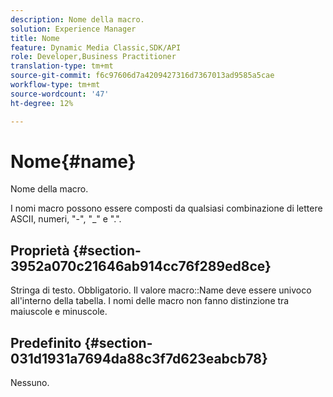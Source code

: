 ```yaml
---
description: Nome della macro.
solution: Experience Manager
title: Nome
feature: Dynamic Media Classic,SDK/API
role: Developer,Business Practitioner
translation-type: tm+mt
source-git-commit: f6c97606d7a4209427316d7367013ad9585a5cae
workflow-type: tm+mt
source-wordcount: '47'
ht-degree: 12%

---
```



# Nome{#name}

Nome della macro.

I nomi macro possono essere composti da qualsiasi combinazione di lettere ASCII, numeri, &quot;-&quot;, &quot;_&quot; e &quot;.&quot;.

## Proprietà {#section-3952a070c21646ab914cc76f289ed8ce}

Stringa di testo. Obbligatorio. Il valore macro::Name deve essere univoco all&#39;interno della tabella. I nomi delle macro non fanno distinzione tra maiuscole e minuscole.

## Predefinito {#section-031d1931a7694da88c3f7d623eabcb78}

Nessuno.
